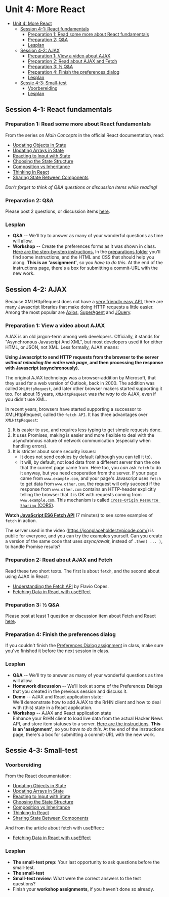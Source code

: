 # Unit 4: More React

- [Unit 4: More React](#unit-4-more-react)
  - [Session 4-1: React fundamentals](#session-4-1-react-fundamentals)
    - [Preparation 1: Read some more about React fundamentals](#preparation-1-read-some-more-about-react-fundamentals)
    - [Preparation 2: Q\&A](#preparation-2-qa)
    - [Lesplan](#lesplan)
  - [Session 4-2: AJAX](#session-4-2-ajax)
    - [Preparation 1: View a video about AJAX](#preparation-1-view-a-video-about-ajax)
    - [Preparation 2: Read about AJAX and Fetch](#preparation-2-read-about-ajax-and-fetch)
    - [Preparation 3: ½ Q\&A](#preparation-3--qa)
    - [Preparation 4: Finish the preferences dialog](#preparation-4-finish-the-preferences-dialog)
    - [Lesplan](#lesplan-1)
  - [Sessie 4-3: Small-test](#sessie-4-3-small-test)
    - [Voorbereiding](#voorbereiding)
    - [Lesplan](#lesplan-2)

## Session 4-1: React fundamentals

### Preparation 1: Read some more about React fundamentals

From the series on _Main Concepts_ in the official React documentation, read:

- [Updating Objects in State](https://react.dev/learn/updating-objects-in-state)
- [Updating Arrays in State](https://react.dev/learn/updating-arrays-in-state)
- [Reacting to Input with State](https://react.dev/learn/reacting-to-input-with-state)
- [Choosing the State Structure](https://react.dev/learn/choosing-the-state-structure)
- [Composition vs Inheritance](https://reactjs.org/docs/composition-vs-inheritance.html)
- [Thinking In React](https://react.dev/learn/thinking-in-react)
- [Sharing State Between Components](https://react.dev/learn/sharing-state-between-components)

_Don't forget to think of Q&A questions or discussion items while reading!_

### Preparation 2: Q&A

Please post 2 questions, or discussion items [here](https://dwa-courses.firebaseapp.com/qna_cwd_4.1.html).

### Lesplan

- **Q&A** -- We'll try to answer as many of your wonderful questions as time will allow.
- **Workshop** -- Create the preferences forms as it was shown in class. [Here are the step-by-step instructions.](https://dwa-courses.firebaseapp.com/assignment_cwd_4.1.html) In the [preparations folder](session%204.1/workshop) you'll find some instructions, and the HTML and CSS that should help you along.
  **This is an 'assignment'**, so you _have to do this_. At the end of the instructions page, there's a box for submitting a commit-URL with the new work.

## Session 4-2: AJAX

Because XMLHttpRequest does not have a [very friendly easy API](https://developer.mozilla.org/en-US/docs/Web/API/XMLHttpRequest/onreadystatechange), there are many Javascript libraries that make doing HTTP requests a little easier. Among the most popular are [Axios](https://axios-http.com/), [SuperAgent](https://github.com/visionmedia/superagent) and [JQuery](https://jquery.com/).

### Preparation 1: View a video about AJAX

AJAX is an old jargon-term among web developers.
Officially, it stands for "Asynchronous Javascript And XML", but most developers used it for either HTML, or JSON, not XML. Less formally, AJAX means:

**Using Javascript to send HTTP requests from the browser to the server _without reloading the entire web page_, and then processing the response with Javascript (asynchronously).**

The original AJAX technology was a browser-addition by Microsoft, that they used for a web version of Outlook, back in 2000. The addition was called `XMLHttpRequest`, and later other browser makers started supporting it too. For about 15 years, `XMLHttpRequest` was _the way_ to do AJAX, even if you didn't use XML.

In recent years, browsers have started supporting a successor to XMLHttpRequest, called the `fetch API`. It has three advantages over `XMLHttpRequest`:

1. It is easier to use, and requires less typing to get simple requests done.
1. It uses Promises, making is easier and more flexible to deal with the asynchronous nature of network communication (especially when handling errors).
1. It is stricter about some security issues:
   - It does not send cookies by default (although you can tell it to).
   - It will, by default, not load data from a different server than the one that the current page came from. Here too, you _can_ ask `fetch` to do it anyway, but you need cooperation from the server. If your page came from `www.example.com`, and your page's Javascript uses `fetch` to get data from `www.other.com`, the request will only succeed if the response from `www.other.com` contains an HTTP-header explicitly telling the browser that it is OK with requests coming from `www.example.com`. This mechanism is called [`Cross-Origin Resource Sharing` (CORS)](https://medium.com/@baphemot/understanding-cors-18ad6b478e2b).

**Watch [JavaScript ES6 Fetch API](https://www.youtube.com/watch?v=lTpa6r-JBhk)** (7 minutes) to see some examples of `fetch` in action.

The server used in the video (<https://jsonplaceholder.typicode.com/>) is public for everyone, and you can try the examples yourself. Can you create a version of the same code that uses _async/await_, instead of `.then( ... )`, to handle Promise results?

### Preparation 2: Read about AJAX and Fetch

Read these two short texts. The first is about `fetch`, and the second about using AJAX in React:

- [Understanding the Fetch API](https://flaviocopes.com/fetch-api/) by Flavio Copes.
- [Fetching Data in React with useEffect](https://maxrozen.com/fetching-data-react-with-useeffect)

### Preparation 3: ½ Q&A

Please post at least 1 question or discussion item about Fetch and React [here](https://dwa-courses.firebaseapp.com/qna_cwd_4.2.html).

### Preparation 4: Finish the preferences dialog

If you couldn't finish the [Preferences Dialog assignment](https://dwa-courses.firebaseapp.com/assignment_cwd_4.1.html) in class, make sure you've finished it before the next session in class.

### Lesplan

- **Q&A** -- We'll try to answer as many of your wonderful questions as time will allow.
- **Homework discussion** -- We'll look at some of the Preferences Dialogs that you created in the previous session and discuss it.
- **Demo** -- AJAX and React application state:  
  We'll demonstrate how to add AJAX to the RrHN client and how to deal with (this) state in a React application.
- **Workshop** -- AJAX and React application state  
  Enhance your RrHN client to load live data from the actual Hacker News API, and store item statuses to a server. [Here are the instructions](https://dwa-courses.firebaseapp.com/assignment_cwd_4.2.html).
  **This is an 'assignment'**, so you _have to do this_. At the end of the instructions page, there's a box for submitting a commit-URL with the new work.

## Sessie 4-3: Small-test

### Voorbereiding

From the React documentation:

- [Updating Objects in State](https://react.dev/learn/updating-objects-in-state)
- [Updating Arrays in State](https://react.dev/learn/updating-arrays-in-state)
- [Reacting to Input with State](https://react.dev/learn/reacting-to-input-with-state)
- [Choosing the State Structure](https://react.dev/learn/choosing-the-state-structure)
- [Composition vs Inheritance](https://reactjs.org/docs/composition-vs-inheritance.html)
- [Thinking In React](https://react.dev/learn/thinking-in-react)
- [Sharing State Between Components](https://react.dev/learn/sharing-state-between-components)

And from the article about fetch with useEffect:

- [Fetching Data in React with useEffect](https://maxrozen.com/fetching-data-react-with-useeffect)

### Lesplan

- **The small-test prep:** Your last opportunity to ask questions before the small-test.
- **The small-test**
- **Small-test review**: What were the correct answers to the test questions?
- Finish your **workshop assignments**, if you haven't done so already.
